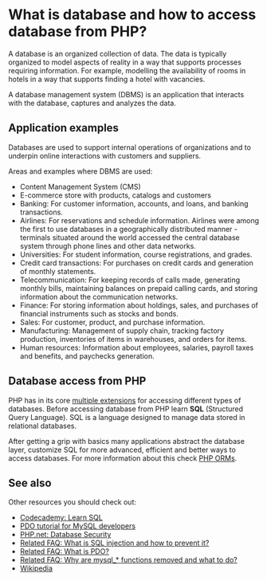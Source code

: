 # What is database and how to access database from PHP?

A database is an organized collection of data. The data is typically organized
to model aspects of reality in a way that supports processes requiring information.
For example, modelling the availability of rooms in hotels in a way that supports
finding a hotel with vacancies.

A database management system (DBMS) is an application that interacts with the
database, captures and analyzes the data.

## Application examples

Databases are used to support internal operations of organizations and to underpin
online interactions with customers and suppliers.

Areas and examples where DBMS are used:

* Content Management System (CMS)
* E-commerce store with products, catalogs and customers
* Banking: For customer information, accounts, and loans, and banking transactions.
* Airlines: For reservations and schedule information. Airlines were among the
  first to use databases in a geographically distributed manner - terminals
  situated around the world accessed the central database system through phone
  lines and other data networks.
* Universities: For student information, course registrations, and grades.
* Credit card transactions: For purchases on credit cards and generation of
  monthly statements.
* Telecommunication: For keeping records of calls made, generating monthly bills,
  maintaining balances on prepaid calling cards, and storing information about
  the communication networks.
* Finance: For storing information about holdings, sales, and purchases of
  financial instruments such as stocks and bonds.
* Sales: For customer, product, and purchase information.
* Manufacturing: Management of supply chain, tracking factory production, inventories
  of items in warehouses, and orders for items.
* Human resources: Information about employees, salaries, payroll taxes and
  benefits, and paychecks generation.

## Database access from PHP

PHP has in its core [multiple extensions](http://php.net/manual/en/refs.database.php)
for accessing different types of databases. Before accessing database from PHP
learn **SQL** (Structured Query Language). SQL is a language designed to manage
data stored in relational databases.

After getting a grip with basics many applications abstract the database layer,
customize SQL for more advanced, efficient and better ways to access databases.
For more information about this check [PHP ORMs](/databases/orm.md).

## See also

Other resources you should check out:

* [Codecademy: Learn SQL](https://www.codecademy.com/learn/learn-sql)
* [PDO tutorial for MySQL developers](http://wiki.hashphp.org/PDO_Tutorial_for_MySQL_Developers)
* [PHP.net: Database Security](http://php.net/manual/en/security.database.php)
* [Related FAQ: What is SQL injection and how to prevent it?](/security/sql-injection.md)
* [Related FAQ: What is PDO?](/databases/pdo.md)
* [Related FAQ: Why are mysql_* functions removed and what to do?](/databases/mysql-functions.md)
* [Wikipedia](http://en.wikipedia.org/wiki/Database)
